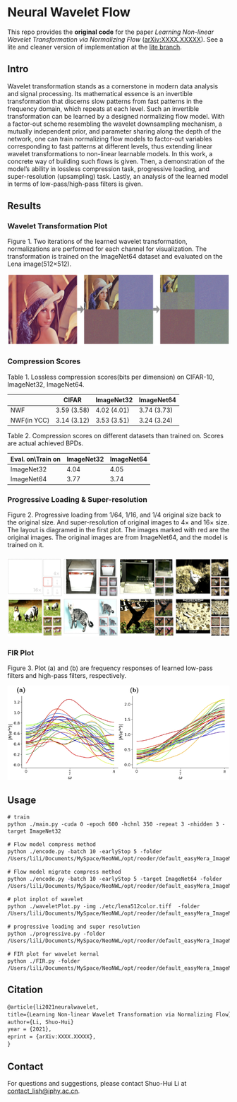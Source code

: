 # Neural Wavelet Flow

This repo provides the **original code** for the paper *Learning Non-linear Wavelet Transformation via Normalizing Flow* ([arXiv:XXXX.XXXXX](https://arxiv.org/)). See a lite and cleaner version of implementation at the [lite branch](https://github.com/li012589/NeuralWavelet).

## Intro

Wavelet transformation stands as a cornerstone in modern data analysis and signal processing. Its mathematical essence is an invertible transformation that discerns slow patterns from fast patterns in the frequency domain, which repeats at each level. Such an invertible transformation can be learned by a designed normalizing flow model. With a factor-out scheme resembling the wavelet downsampling mechanism, a mutually independent prior, and parameter sharing along the depth of the network, one can train normalizing flow models to factor-out variables corresponding to fast patterns at different levels, thus extending linear wavelet transformations to non-linear learnable models. In this work, a concrete way of building such flows is given. Then, a demonstration of the model’s ability in lossless compression task, progressive loading, and super-resolution (upsampling) task. Lastly, an analysis of the learned model in terms of low-pass/high-pass filters is given.

## Results

### Wavelet Transformation Plot

Figure 1. Two iterations of the learned wavelet transformation, normalizations are performed for each channel for visualization. The transformation is trained on the ImageNet64 dataset and evaluated on the Lena image(512×512).

![waveletplot](etc/waveletplot.png)

### Compression Scores

Table 1. Lossless compression scores(bits per dimension) on CIFAR-10, ImageNet32, ImageNet64.

|             | CIFAR       | ImageNet32  | ImageNet64  |
| ----------- | ----------- | ----------- | ----------- |
| NWF         | 3.59 (3.58) | 4.02 (4.01) | 3.74 (3.73) |
| NWF(in YCC) | 3.14 (3.12) | 3.53 (3.51) | 3.24 (3.24) |

Table 2. Compression scores on different datasets than trained on. Scores are actual achieved BPDs.

| Eval. on\Train on | ImageNet32 | ImageNet64 |
| ----------------- | ---------- | ---------- |
| ImageNet32        | 4.04       | 4.05       |
| ImageNet64        | 3.77       | 3.74       |

### Progressive Loading & Super-resolution 

Figure 2. Progressive loading from 1/64, 1/16, and 1/4 original size back to the original size. And super-resolution of original images to 4× and 16× size. The layout is diagramed in the first plot. The images marked with red are the original images. The original images are from ImageNet64, and the model is trained on it.

### ![proloading.pdf](etc/proloading.png)

### FIR Plot

Figure 3. Plot (a) and (b) are frequency responses of learned low-pass filters and high-pass filters, respectively.

![fir](etc/fir.png)

## Usage

```shell
# train
python ./main.py -cuda 0 -epoch 600 -hchnl 350 -repeat 3 -nhidden 3 -target ImageNet32
```

```shell
# Flow model compress method
python ./encode.py -batch 10 -earlyStop 5 -folder /Users/lili/Documents/MySpace/NeoNWL/opt/reoder/default_easyMera_ImageNet32_simplePrior_False_repeat_3_hchnl_350_nhidden_3_nMixing_5_sameDetail_True_clamp_-1_62efb58d8de7b1c7587776b9cb53cac2c741244a
```

```shell
# Flow model migrate compress method
python ./encode.py -batch 10 -earlyStop 5 -target ImageNet64 -folder /Users/lili/Documents/MySpace/NeoNWL/opt/reoder/default_easyMera_ImageNet32_simplePrior_False_repeat_3_hchnl_350_nhidden_3_nMixing_5_sameDetail_True_clamp_-1_62efb58d8de7b1c7587776b9cb53cac2c741244a
```

```shell
# plot inplot of wavelet
python ./waveletPlot.py -img ./etc/lena512color.tiff  -folder /Users/lili/Documents/MySpace/NeoNWL/opt/reoder/default_easyMera_ImageNet32_simplePrior_False_repeat_3_hchnl_350_nhidden_3_nMixing_5_sameDetail_True_clamp_-1_62efb58d8de7b1c7587776b9cb53cac2c741244a
```

```shell
# progressive loading and super resolution
python ./progressive.py -folder /Users/lili/Documents/MySpace/NeoNWL/opt/reoder/default_easyMera_ImageNet32_simplePrior_False_repeat_3_hchnl_350_nhidden_3_nMixing_5_sameDetail_True_clamp_-1_62efb58d8de7b1c7587776b9cb53cac2c741244a
```

```shell
# FIR plot for wavelet kernal
python ./FIR.py -folder /Users/lili/Documents/MySpace/NeoNWL/opt/reoder/default_easyMera_ImageNet32_simplePrior_False_repeat_3_hchnl_350_nhidden_3_nMixing_5_sameDetail_True_clamp_-1_62efb58d8de7b1c7587776b9cb53cac2c741244a
```

## Citation

```latex
@article{li2021neuralwavelet,
title={Learning Non-linear Wavelet Transformation via Normalizing Flow}
author={Li, Shuo-Hui}
year = {2021},
eprint = {arXiv:XXXX.XXXXX},
}
```

## Contact

For questions and suggestions, please contact Shuo-Hui Li at [contact_lish@iphy.ac.cn](mailto:contact_lish@iphy.ac.cn).
